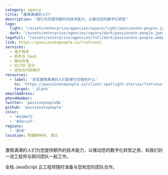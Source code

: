 ```yaml
---
category: agency
title: "激情满满的人们"
description: "我们为您提供额外的技术能力，以推动您的数字化转型"
logo:
  light: "/assets/enterprise/agencies/square/light/passionate-people.jpeg"
  dark: "/assets/enterprise/agencies/square/dark/passionate-people.jpeg"
logoFull: "/assets/enterprise/agencies/full/dark/passionate-people.webp"
link: https://passionatepeople.io/?ref=nuxt
services:
  - 电子商务
  - 软件与 SaaS
  - 移动开发
  - UI/UX 设计
  - 咨询与代码审计
resources:
  - label: '发现激情满满的人们能够为您做些什么'
    to: 'https://passionatepeople.io/client-spotlight-stories/?ref=nuxt'
    target: '_blank'
emailAddress:
phoneNumber:
twitter: 'passionpeopleNL'
github: 'passionatepeople'
color:
  - '#410e72'
  - '#5bcca7'
regions:
  - '欧洲'
location: 阿姆斯特丹, 荷兰
---
```


激情满满的人们为您提供额外的技术能力，以推动您的数字化转型之旅，和我们的一流工程师与顾问团队一起工作。

全栈 JavaScript 云工程师随时准备与您和您的团队合作。
